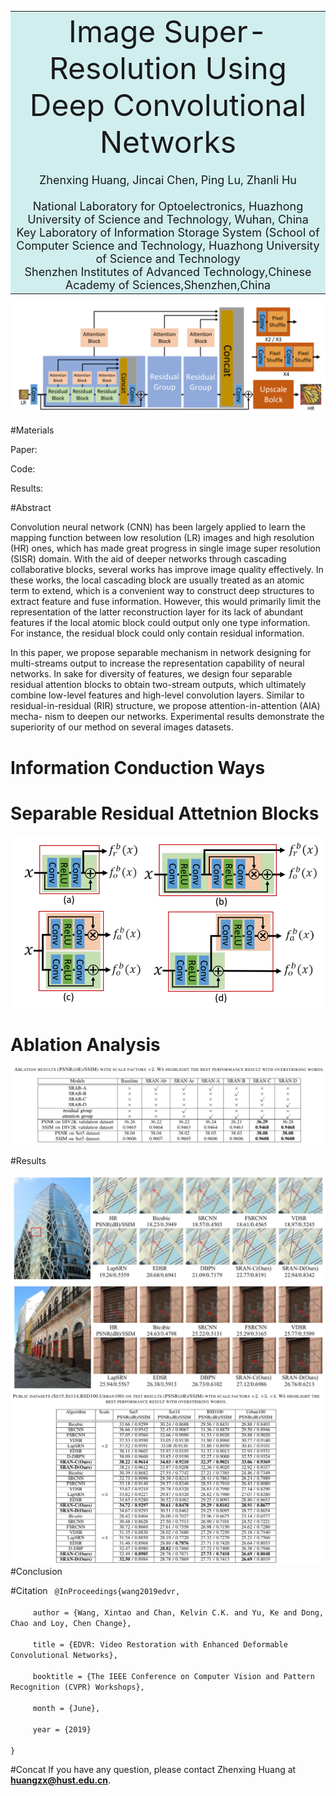 
<table><tr><td bgcolor=#D1EEEE><center><font size='8'>Image Super-Resolution Using Deep Convolutional Networks</font></center>
<center><font size='4'><br/>Zhenxing Huang, Jincai Chen, Ping Lu, Zhanli Hu</font></center>
<center><font size='4'><br/>National Laboratory for Optoelectronics, Huazhong University of Science and Technology, Wuhan, China</font></center>
<center><font size='4'>Key Laboratory of Information Storage System (School of Computer Science and Technology, Huazhong University of Science and Technology</font></center>
<center><font size='4'> Shenzhen Institutes of Advanced Technology,Chinese Academy of Sciences,Shenzhen,China</font></center></td></tr></table>

![img](https://github.com/huanggzx/SRAN/blob/master/images/SRAN.png)

#Materials

Paper: 

Code:

Results:

#Abstract 

Convolution neural network (CNN) has been largely
applied to learn the mapping function between low resolution
(LR) images and high resolution (HR) ones, which has made
great progress in single image super resolution (SISR) domain.
With the aid of deeper networks through cascading collaborative
blocks, several works has improve image quality effectively.
In these works, the local cascading block are usually treated
as an atomic term to extend, which is a convenient way to
construct deep structures to extract feature and fuse information.
However, this would primarily limit the representation of the
latter reconstruction layer for its lack of abundant features if
the local atomic block could output only one type information.
For instance, the residual block could only contain residual
information.

In this paper, we propose separable mechanism in network
designing for multi-streams output to increase the representation
capability of neural networks. In sake for diversity of features,
we design four separable residual attention blocks to obtain
two-stream outputs, which ultimately combine low-level features
and high-level convolution layers. Similar to residual-in-residual
(RIR) structure, we propose attention-in-attention (AIA) mecha-
nism to deepen our networks. Experimental results demonstrate
the superiority of our method on several images datasets.

# Information Conduction Ways

# Separable Residual Attetnion Blocks
![img](https://github.com/huanggzx/SRAN/blob/master/images/SRAB.png)

# Ablation Analysis
![img](https://github.com/huanggzx/SRAN/blob/master/images/Ablation.png)

#Results

![img](https://github.com/huanggzx/SRAN/blob/master/images/Results_1.png)
![img](https://github.com/huanggzx/SRAN/blob/master/images/Results_2.png)
![img](https://github.com/huanggzx/SRAN/blob/master/images/Results.png)
#Conclusion


#Citation
<code>
@InProceedings{wang2019edvr,  
&emsp;&emsp;&emsp;&emsp;         author = {Wang, Xintao and Chan, Kelvin C.K. and Yu, Ke and Dong, Chao and Loy, Chen Change},  
&emsp;&emsp;&emsp;&emsp;          title = {EDVR: Video Restoration with Enhanced Deformable Convolutional Networks},  
&emsp;&emsp;&emsp;&emsp;          booktitle = {The IEEE Conference on Computer Vision and Pattern Recognition (CVPR) Workshops},  
&emsp;&emsp;&emsp;&emsp;          month = {June},  
&emsp;&emsp;&emsp;&emsp;          year = {2019}  
          }
</code>


#Concat 
If you have any question, please contact Zhenxing Huang at **huangzx@hust.edu.cn**.

